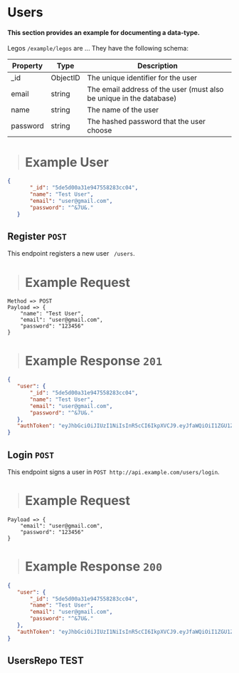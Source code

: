 # Users

#### This section provides an example for documenting a data-type.

Legos `/example/legos` are ... They have the following schema:

Property | Type | Description
---- | ---- | -----------
_id | ObjectID | The unique identifier for the user
email | string | The email address of the user (must also be unique in the database)
name | string | The name of the user
password | string | The hashed password that the user choose 



> # Example User

```json
{
       "_id": "5de5d00a31e947558283cc04",
       "name": "Test User",
       "email": "user@gmail.com",
       "password": "^&7U&."
   }
```



## Register `POST`

This endpoint registers a new user ` /users`.

> # Example Request

```endpoint
Method => POST
Payload => {
	"name": "Test User",
	"email": "user@gmail.com",
	"password": "123456"
}
```

> # Example Response `201`

```json
{
   "user": {
       "_id": "5de5d00a31e947558283cc04",
       "name": "Test User",
       "email": "user@gmail.com",
       "password": "^&7U&."
   },
   "authToken": "eyJhbGciOiJIUzI1NiIsInR5cCI6IkpXVCJ9.eyJfaWQiOiI1ZGU1ZDAwYTMxZTk0NzU1ODI4M2NjMDQiLCJuYW1lIjoiUGV0ZXIgWWVmaSIsImVtYWlsIjoieWVmaUBnbWFpbC5jb20iLCJwYXNzd29yZCI6Il4mN1UmLiIsImlhdCI6MTU3NTM0MjA5MCwiZXhwIjoxNTc3OTM0MDkwfQ.wJbzmH61V8wR-rEo7FJI7RIodT3WToEMyUxUgJtINss"
}

```



## Login `POST`

This endpoint signs a user in `POST http://api.example.com/users/login`.

> # Example Request

```endpoint
Payload => {
	"email": "user@gmail.com",
	"password": "123456"
}
```

> # Example Response `200`

```json
{
   "user": {
       "_id": "5de5d00a31e947558283cc04",
       "name": "Test User",
       "email": "user@gmail.com",
       "password": "^&7U&."
   },
   "authToken": "eyJhbGciOiJIUzI1NiIsInR5cCI6IkpXVCJ9.eyJfaWQiOiI1ZGU1ZDAwYTMxZTk0NzU1ODI4M2NjMDQiLCJuYW1lIjoiUGV0ZXIgWWVmaSIsImVtYWlsIjoieWVmaUBnbWFpbC5jb20iLCJwYXNzd29yZCI6Il4mN1UmLiIsImlhdCI6MTU3NTM0MjA5MCwiZXhwIjoxNTc3OTM0MDkwfQ.wJbzmH61V8wR-rEo7FJI7RIodT3WToEMyUxUgJtINss"
}
```



## UsersRepo TEST

